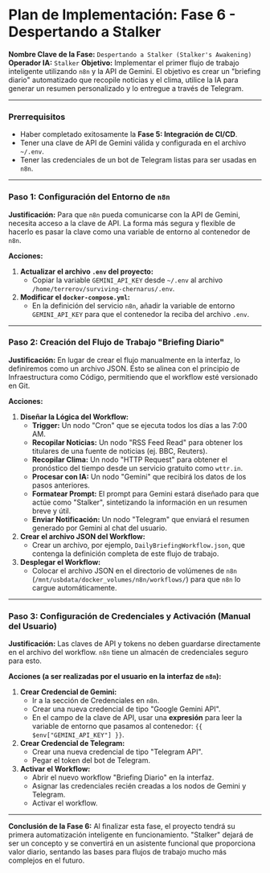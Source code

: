# Plan de Implementación: Fase 6 - Despertando a Stalker

**Nombre Clave de la Fase:** `Despertando a Stalker (Stalker's Awakening)`
**Operador IA:** `Stalker`
**Objetivo:** Implementar el primer flujo de trabajo inteligente utilizando `n8n` y la API de Gemini. El objetivo es crear un "briefing diario" automatizado que recopile noticias y el clima, utilice la IA para generar un resumen personalizado y lo entregue a través de Telegram.

---

### Prerrequisitos

-   Haber completado exitosamente la **Fase 5: Integración de CI/CD**.
-   Tener una clave de API de Gemini válida y configurada en el archivo `~/.env`.
-   Tener las credenciales de un bot de Telegram listas para ser usadas en `n8n`.

---

### Paso 1: Configuración del Entorno de `n8n`

**Justificación:** Para que `n8n` pueda comunicarse con la API de Gemini, necesita acceso a la clave de API. La forma más segura y flexible de hacerlo es pasar la clave como una variable de entorno al contenedor de `n8n`.

**Acciones:**
1.  **Actualizar el archivo `.env` del proyecto:**
    -   Copiar la variable `GEMINI_API_KEY` desde `~/.env` al archivo `/home/terrerov/surviving-chernarus/.env`.
2.  **Modificar el `docker-compose.yml`:**
    -   En la definición del servicio `n8n`, añadir la variable de entorno `GEMINI_API_KEY` para que el contenedor la reciba del archivo `.env`.

---

### Paso 2: Creación del Flujo de Trabajo "Briefing Diario"

**Justificación:** En lugar de crear el flujo manualmente en la interfaz, lo definiremos como un archivo JSON. Esto se alinea con el principio de Infraestructura como Código, permitiendo que el workflow esté versionado en Git.

**Acciones:**
1.  **Diseñar la Lógica del Workflow:**
    -   **Trigger:** Un nodo "Cron" que se ejecuta todos los días a las 7:00 AM.
    -   **Recopilar Noticias:** Un nodo "RSS Feed Read" para obtener los titulares de una fuente de noticias (ej. BBC, Reuters).
    -   **Recopilar Clima:** Un nodo "HTTP Request" para obtener el pronóstico del tiempo desde un servicio gratuito como `wttr.in`.
    -   **Procesar con IA:** Un nodo "Gemini" que recibirá los datos de los pasos anteriores.
    -   **Formatear Prompt:** El prompt para Gemini estará diseñado para que actúe como "Stalker", sintetizando la información en un resumen breve y útil.
    -   **Enviar Notificación:** Un nodo "Telegram" que enviará el resumen generado por Gemini al chat del usuario.
2.  **Crear el archivo JSON del Workflow:**
    -   Crear un archivo, por ejemplo, `DailyBriefingWorkflow.json`, que contenga la definición completa de este flujo de trabajo.
3.  **Desplegar el Workflow:**
    -   Colocar el archivo JSON en el directorio de volúmenes de `n8n` (`/mnt/usbdata/docker_volumes/n8n/workflows/`) para que `n8n` lo cargue automáticamente.

---

### Paso 3: Configuración de Credenciales y Activación (Manual del Usuario)

**Justificación:** Las claves de API y tokens no deben guardarse directamente en el archivo del workflow. `n8n` tiene un almacén de credenciales seguro para esto.

**Acciones (a ser realizadas por el usuario en la interfaz de `n8n`):**
1.  **Crear Credencial de Gemini:**
    -   Ir a la sección de Credenciales en `n8n`.
    -   Crear una nueva credencial de tipo "Google Gemini API".
    -   En el campo de la clave de API, usar una **expresión** para leer la variable de entorno que pasamos al contenedor: `{{ $env["GEMINI_API_KEY"] }}`.
2.  **Crear Credencial de Telegram:**
    -   Crear una nueva credencial de tipo "Telegram API".
    -   Pegar el token del bot de Telegram.
3.  **Activar el Workflow:**
    -   Abrir el nuevo workflow "Briefing Diario" en la interfaz.
    -   Asignar las credenciales recién creadas a los nodos de Gemini y Telegram.
    -   Activar el workflow.

---

**Conclusión de la Fase 6:**
Al finalizar esta fase, el proyecto tendrá su primera automatización inteligente en funcionamiento. "Stalker" dejará de ser un concepto y se convertirá en un asistente funcional que proporciona valor diario, sentando las bases para flujos de trabajo mucho más complejos en el futuro.
